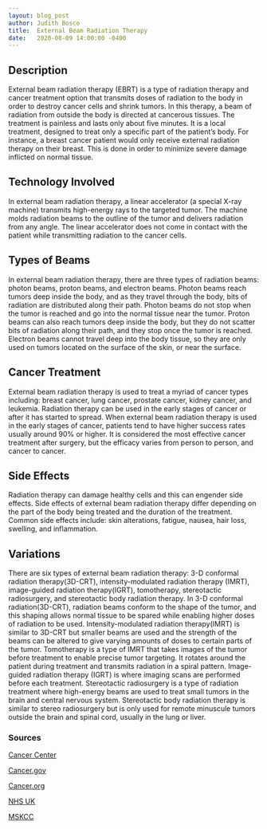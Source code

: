 ```yaml
---
layout: blog_post
author: Judith Bosco
title:  External Beam Radiation Therapy
date:   2020-08-09 14:00:00 -0400
---
```


## Description
External beam radiation therapy (EBRT) is a type of radiation therapy and cancer treatment option that transmits doses of radiation to the body in order to destroy cancer cells and shrink tumors. In this therapy, a beam of radiation from outside the body is directed at cancerous tissues. The treatment is painless and lasts only about five minutes. It is a local treatment, designed to treat only a specific part of the patient’s body. For instance, a breast cancer patient would only receive external radiation therapy on their breast. This is done in order to minimize  severe damage inflicted on normal tissue.

## Technology Involved
In external beam radiation therapy, a linear accelerator (a special X-ray machine) transmits high-energy rays to the targeted tumor. The machine molds radiation beams to the outline of the tumor and delivers radiation from any angle. The linear accelerator does not come in contact with the patient while transmitting radiation to the cancer cells. 

## Types of Beams
In external beam radiation therapy, there are three types of radiation beams: photon beams, proton beams, and electron beams. Photon beams reach tumors deep inside the body, and as they travel through the body, bits of radiation are distributed along their path. Photon beams do not stop when the tumor is reached and go into the normal tissue near the tumor. Proton beams can also reach tumors deep inside the body, but they do not scatter bits of radiation along their path, and they stop once the tumor is reached. Electron beams cannot travel deep into the body tissue, so they are only used on tumors located on the surface of the skin, or near the surface.

## Cancer Treatment
External beam radiation therapy is used to treat a myriad of cancer types including: breast cancer, lung cancer, prostate cancer, kidney cancer, and leukemia. Radiation therapy can be used  in the early stages of cancer or after it has started to spread. When external beam radiation therapy is used in the early stages of cancer, patients tend to have higher success rates usually around 90% or higher. It is considered the most effective cancer treatment after surgery, but the efficacy varies from person to person, and cancer to cancer. 

## Side Effects
Radiation therapy can damage healthy cells and this can engender side effects. Side effects of external beam radiation therapy differ depending on the part of the body being treated and the duration of the treatment. Common side effects include: skin alterations, fatigue, nausea, hair loss, swelling, and inflammation. 



## Variations
There are six types of external beam radiation therapy: 3-D conformal radiation therapy(3D-CRT), intensity-modulated radiation therapy (IMRT), image-guided radiation therapy(IGRT), tomotherapy, stereotactic radiosurgery, and stereotactic body radiation therapy. In 3-D conformal radiation(3D-CRT), radiation beams conform to the shape of the tumor, and this shaping allows normal tissue to be spared while enabling higher doses of radiation to be used. Intensity-modulated radiation therapy(IMRT) is similar to 3D-CRT but smaller beams are used and the strength of the beams can be altered to give varying amounts of doses to certain parts of the tumor. Tomotherapy is a type of IMRT that takes images of the tumor before treatment to enable precise tumor targeting. It rotates around the patient during treatment and transmits radiation in a spiral pattern. Image-guided radiation therapy (IGRT) is where imaging scans are performed before each treatment. Stereotactic radiosurgery is a type of radiation treatment where high-energy beams are used to treat small tumors in the brain and central nervous system. Stereotactic body radiation therapy is similar to stereo radiosurgery but is only used for remote minuscule tumors outside the brain and spinal cord, usually in the lung or liver. 


### Sources
[Cancer Center](https://www.cancercenter.com/treatment-options/radiation-therapy/external-beam-radiation#:~:text=External%20beam%20radiation%20therapy%20(EBRT)%20directs%20a%20beam%20of%20radiation,cancerous%20cells%20and%20shrink%20tumors.)

[Cancer.gov](https://www.cancer.gov/about-cancer/treatment/types/radiation-therapy/external-beam)

[Cancer.org](https://www.cancer.org/treatment/treatments-and-side-effects/treatment-types/radiation/external-beam-radiation-therapy.html)

[NHS UK](https://www.nhs.uk/conditions/radiotherapy/)

[MSKCC](https://www.mskcc.org/news/what-every-man-should-know-about-radiation-therapy-prostate-cancer)
